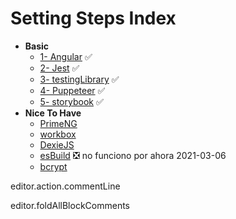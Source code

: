 # Setting Steps Index


- **Basic**
    - [1- Angular](./01_angular-setting-step.md) ✅
    - [2- Jest](./02_jest-setting-step.md)  ✅
    - [3- testingLibrary](./03_testing-library-setting-step.md) ✅
    - [4- Puppeteer](./04_puppeteer-setting-step.md) ✅
    - [5- storybook](https://storybook.js.org/docs/angular/get-started/introduction) ✅
- **Nice To Have**
    - [PrimeNG]()
    - [workbox]()
    - [DexieJS]()
    - [esBuild](https://esbuild.github.io/getting-started/) ❎ no funciono por ahora 2021-03-06
    - [bcrypt]()


editor.action.commentLine

editor.foldAllBlockComments
